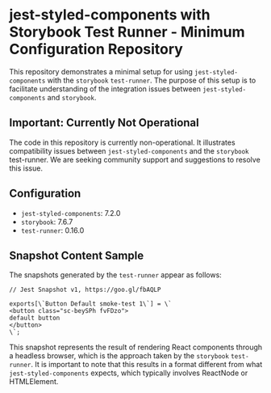 # jest-styled-components with Storybook Test Runner - Minimum Configuration Repository

This repository demonstrates a minimal setup for using `jest-styled-components` with the `storybook` `test-runner`. The purpose of this setup is to facilitate understanding of the integration issues between `jest-styled-components` and `storybook`.

## Important: Currently Not Operational

The code in this repository is currently non-operational. It illustrates compatibility issues between `jest-styled-components` and the `storybook` test-runner. We are seeking community support and suggestions to resolve this issue.

## Configuration

- `jest-styled-components`: 7.2.0
- `storybook`: 7.6.7
- `test-runner`: 0.16.0

## Snapshot Content Sample

The snapshots generated by the `test-runner` appear as follows:

```snap
// Jest Snapshot v1, https://goo.gl/fbAQLP

exports[\`Button Default smoke-test 1\`] = \`
<button class="sc-beySPh fvFDzo">
default button
</button>
\`;
```

This snapshot represents the result of rendering React components through a headless browser, which is the approach taken by the `storybook` `test-runner`. It is important to note that this results in a format different from what `jest-styled-components` expects, which typically involves ReactNode or HTMLElement.
